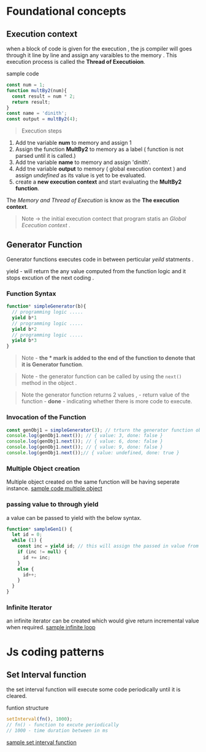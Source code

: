 # Foundational concepts 

## Execution context 

when a block of code is given for the execution , the js compiler will goes through it line by line and assign any varaibles to the memory . This execution process is called the **Thread of Executioion**.

sample code 
``` js
const num = 1;
function multBy2(num){
  const result = num * 2;
  return result;
}
const name = 'dinith';
const output = multBy2(4);
```
> Execution steps 
1. Add tne variable **num** to memory and assign  1
2. Assign the function **MultBy2** to memory as a label ( function is not parsed until it is called.)
3. Add tne variable **name** to memory and assign  'dinith'.
4. Add tne variable **output** to memory ( global execution context ) and assign  *undefined* as its value is yet to be evaluated.
5. create a **new execution context** and start evaluating the **MultBy2 function**.

The *Memory and Thread of Execution* is know as the **The execution context**.

> Note ->  the initial execution contect that program statis an *Global Ececution context* . 

## Generator Function

Generator functions executes code in between perticular *yeild* statments .

yield - will return the any value computed from the function logic  and it stops excution of the next coding .  

### Function Syntax

``` javascript
function* simpleGenerator(b){
  // programming logic .....
  yield b*1
  // programming logic .....
  yield b*2
  // programming logic .....
  yield b*3
}
```

> Note - **the * mark is added to the end of the function to denote that it is Generator function**.

> Note - the generator function can be called by using the `next()` method in the object .

> Note the generator function returns 2 values ,
    - return value of the function
    - **done**  - indicating whether there is more code to execute.

### Invocation of the Function

``` javascript
const genObj1 = simpleGenerator(3); // trturn the generator function object 
console.log(genObj1.next()); // { value: 3, done: false }
console.log(genObj1.next()); // { value: 6, done: false }
console.log(genObj1.next()); // { value: 9, done: false }
console.log(genObj1.next());// { value: undefined, done: true }
```

### Multiple Object creation

Multiple object created on the same function will be having seperate instance.
[sample code multiple object](https://replit.com/@dinith72/GeneratorFunction#generatorMultiple.js)

### passing value to through yield

a value can be passed to yield with the below syntax.

``` javascript
function* sampleGen1() {
  let id = 0;
  while (1) {
    const inc = yield id; // this will assign the passed in value from next function
    if (inc != null) {
      id += inc;
    }
    else {
      id++;
    }
  }
}
```


### Infinite Iterator
an infinite iterator can be created which would give return incremental value when required. 
[sample infinite loop](https://replit.com/@dinith72/GeneratorFunction#infiniteLoop.js)



# Js coding patterns

## Set Interval function

the set interval function will execute some code periodically until it is cleared. 

funtion structure 

``` js
setInterval(fn(), 1000);
// fn() - function to excute periodically 
// 1000 - time duration between in ms 
```
[sample set interval function](https://replit.com/@dinith72/Moment#setInterval.js)